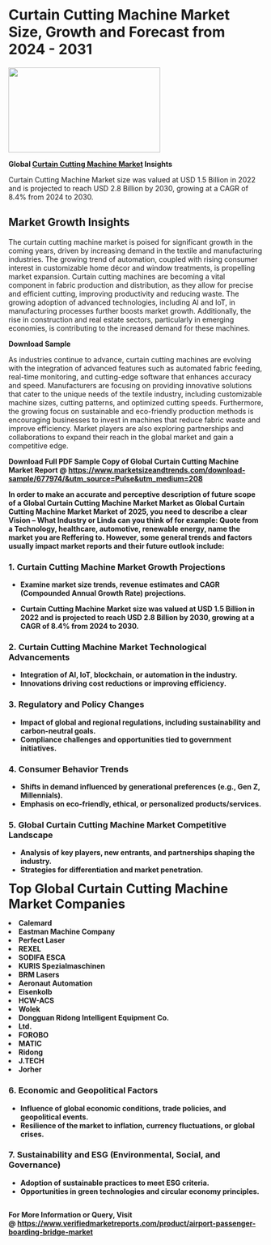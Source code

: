 <H1>Curtain Cutting Machine Market Size, Growth and Forecast from 2024 - 2031</H1><img class="aligncenter size-medium wp-image-584254" src="https://thirdeyenews.in/wp-content/uploads/2024/09/Global-Market-Research-300x168.jpeg" alt="" width="300" height="168" /><p><strong>Global&nbsp;<a href="https://www.marketsizeandtrends.com/download-sample/677974/&amp;utm_source=Pulse&amp;utm_medium=208">Curtain Cutting Machine Market</a> Insights</strong></p><p>Curtain Cutting Machine Market size was valued at USD 1.5 Billion in 2022 and is projected to reach USD 2.8 Billion by 2030, growing at a CAGR of 8.4% from 2024 to 2030.</p><p><h2>Market Growth Insights</h2> <p>The curtain cutting machine market is poised for significant growth in the coming years, driven by increasing demand in the textile and manufacturing industries. The growing trend of automation, coupled with rising consumer interest in customizable home décor and window treatments, is propelling market expansion. Curtain cutting machines are becoming a vital component in fabric production and distribution, as they allow for precise and efficient cutting, improving productivity and reducing waste. The growing adoption of advanced technologies, including AI and IoT, in manufacturing processes further boosts market growth. Additionally, the rise in construction and real estate sectors, particularly in emerging economies, is contributing to the increased demand for these machines.</p> <p><strong>Download Sample</strong></p> <p>As industries continue to advance, curtain cutting machines are evolving with the integration of advanced features such as automated fabric feeding, real-time monitoring, and cutting-edge software that enhances accuracy and speed. Manufacturers are focusing on providing innovative solutions that cater to the unique needs of the textile industry, including customizable machine sizes, cutting patterns, and optimized cutting speeds. Furthermore, the growing focus on sustainable and eco-friendly production methods is encouraging businesses to invest in machines that reduce fabric waste and improve efficiency. Market players are also exploring partnerships and collaborations to expand their reach in the global market and gain a competitive edge.</p> <p><strong></p><p><span class=""><strong>Download Full PDF Sample Copy of Global Curtain Cutting Machine Market Report</strong> @ <a href="https://www.marketsizeandtrends.com/download-sample/677974/&amp;utm_source=Pulse&amp;utm_medium=208" target="_blank">https://www.marketsizeandtrends.com/download-sample/677974/&amp;utm_source=Pulse&amp;utm_medium=208</a></span></p><p>In order to make an accurate and perceptive description of future scope of a Global&nbsp;Curtain Cutting Machine Market Market as Global&nbsp;Curtain Cutting Machine Market Market of 2025, you need to describe a clear Vision &ndash; What Industry or Linda can you think of for example: Quote from a Technology, healthcare, automotive, renewable energy, name the market you are Reffering to. However, some general trends and factors usually impact market reports and their future outlook include:</p><h3>1.&nbsp;<strong>Curtain Cutting Machine Market Growth Projections</strong></h3><ul><li>Examine market size trends, revenue estimates and CAGR (Compounded Annual Growth Rate) projections.</li><li><p>Curtain Cutting Machine Market size was valued at USD 1.5 Billion in 2022 and is projected to reach USD 2.8 Billion by 2030, growing at a CAGR of 8.4% from 2024 to 2030.</p></li></ul><h3>2.&nbsp;<strong>Curtain Cutting Machine Market Technological Advancements</strong></h3><ul><li>Integration of AI, IoT, blockchain, or automation in the industry.</li><li>Innovations driving cost reductions or improving efficiency.</li></ul><h3>3.&nbsp;<strong>Regulatory and Policy Changes</strong></h3><ul><li>Impact of global and regional regulations, including sustainability and carbon-neutral goals.</li><li>Compliance challenges and opportunities tied to government initiatives.</li></ul><h3>4.&nbsp;<strong>Consumer Behavior Trends</strong></h3><ul><li>Shifts in demand influenced by generational preferences (e.g., Gen Z, Millennials).</li><li>Emphasis on eco-friendly, ethical, or personalized products/services.</li></ul><h3>5.&nbsp;<strong>Global Curtain Cutting Machine Market Competitive Landscape</strong></h3><ul><li>Analysis of key players, new entrants, and partnerships shaping the industry.</li><li>Strategies for differentiation and market penetration.</li></ul><p data-pm-slice="1 1 []"><span style="color: inherit; font-family: inherit; font-size: 25px;">Top Global Curtain Cutting Machine Market Companies</span></p><div class="" data-test-id=""><p><li>Calemard</li><li> Eastman Machine Company</li><li> Perfect Laser</li><li> REXEL</li><li> SODIFA ESCA</li><li> KURIS Spezialmaschinen</li><li> BRM Lasers</li><li> Aeronaut Automation</li><li> Eisenkolb</li><li> HCW-ACS</li><li> Wolek</li><li> Dongguan Ridong Intelligent Equipment Co.</li><li> Ltd.</li><li> FOROBO</li><li> MATIC</li><li> Ridong</li><li> J.TECH</li><li> Jorher</li></p></div><h3>6.&nbsp;<strong>Economic and Geopolitical Factors</strong></h3><ul><li>Influence of global economic conditions, trade policies, and geopolitical events.</li><li>Resilience of the market to inflation, currency fluctuations, or global crises.</li></ul><h3>7.&nbsp;<strong>Sustainability and ESG (Environmental, Social, and Governance)</strong></h3><ul><li>Adoption of sustainable practices to meet ESG criteria.</li><li>Opportunities in green technologies and circular economy principles.</li></ul><h2><strong style="font-size: 14px;">For More Information or Query, Visit @&nbsp;</strong><a style="background-color: #ffffff; font-size: 14px;" href="https://www.marketsizeandtrends.com/report/curtain-cutting-machine-market/" target="_blank">https://www.verifiedmarketreports.com/product/airport-passenger-boarding-bridge-market</a></h2>
